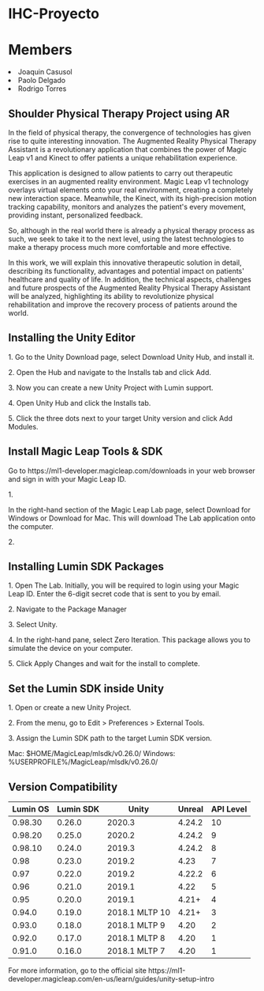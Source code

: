 # IHC-Proyecto

<h1>Members</h1>
<li>Joaquin Casusol</li>
<li>Paolo Delgado</li>
<li>Rodrigo Torres</li>

<h2>Shoulder Physical Therapy Project using AR</h2>

In the field of physical therapy, the convergence of technologies has given rise to quite interesting innovation. The Augmented Reality Physical Therapy Assistant is a revolutionary application that combines the power of Magic Leap v1 and Kinect to offer patients a unique rehabilitation experience.

This application is designed to allow patients to carry out therapeutic exercises in an augmented reality environment. Magic Leap v1 technology overlays virtual elements onto your real environment, creating a completely new interaction space. Meanwhile, the Kinect, with its high-precision motion tracking capability, monitors and analyzes the patient's every movement, providing instant, personalized feedback.

So, although in the real world there is already a physical therapy process as such, we seek to take it to the next level, using the latest technologies to make a therapy process much more comfortable and more effective.

In this work, we will explain this innovative therapeutic solution in detail, describing its functionality, advantages and potential impact on patients' healthcare and quality of life. In addition, the technical aspects, challenges and future prospects of the Augmented Reality Physical Therapy Assistant will be analyzed, highlighting its ability to revolutionize physical rehabilitation and improve the recovery process of patients around the world.
<h2>Installing the Unity Editor</h2>
<p>1. Go to the Unity Download page, select Download Unity Hub, and install it. </p> 
<p>2. Open the Hub and navigate to the Installs tab and click Add.   </p>
<p>3. Now you can create a new Unity Project with Lumin support. </p> 
<p>4. Open Unity Hub and click the Installs tab.  </p> 
<p>5. Click the three dots next to your target Unity version and click Add Modules.   </p>

<h2>Install Magic Leap Tools & SDK</h2>
<p>Go to https://ml1-developer.magicleap.com/downloads in your web browser and sign in with your Magic Leap ID.   </p>1. 
<p>In the right-hand section of the Magic Leap Lab page, select Download for Windows or Download for Mac. This will download The Lab application onto the computer.   </p>2. 
  
<h2>Installing Lumin SDK Packages</h2>
<p>1. Open The Lab. Initially, you will be required to login using your Magic Leap ID. Enter the 6-digit secret code that is sent to you by email.   </p>
<p>2. Navigate to the Package Manager   </p>
<p>3. Select Unity.   </p>
<p>4. In the right-hand pane, select Zero Iteration. This package allows you to simulate the device on your computer.  </p> 
<p>5. Click Apply Changes and wait for the install to complete.   </p>

<h2>Set the Lumin SDK inside Unity</h2>
<p>1. Open or create a new Unity Project.   </p>
<p>2. From the menu, go to Edit > Preferences > External Tools.   </p>
<p>3. Assign the Lumin SDK path to the target Lumin SDK version.   </p>
<p>Mac: $HOME/MagicLeap/mlsdk/v0.26.0/ Windows: %USERPROFILE%/MagicLeap/mlsdk/v0.26.0/   </p>

<h2>Version Compatibility</h2>

| Lumin OS | Lumin SDK | Unity    | Unreal   | API Level |
|----------|-----------|----------|----------|-----------|
| 0.98.30  | 0.26.0    | 2020.3   | 4.24.2   | 10        |
| 0.98.20  | 0.25.0    | 2020.2   | 4.24.2   | 9         |
| 0.98.10  | 0.24.0    | 2019.3   | 4.24.2   | 8         |
| 0.98     | 0.23.0    | 2019.2   | 4.23     | 7         |
| 0.97     | 0.22.0    | 2019.2   | 4.22.2   | 6         |
| 0.96     | 0.21.0    | 2019.1   | 4.22     | 5         |
| 0.95     | 0.20.0    | 2019.1   | 4.21+    | 4         |
| 0.94.0   | 0.19.0    | 2018.1 MLTP 10 | 4.21+ | 3         |
| 0.93.0   | 0.18.0    | 2018.1 MLTP 9  | 4.20  | 2         |
| 0.92.0   | 0.17.0    | 2018.1 MLTP 8  | 4.20  | 1         |
| 0.91.0   | 0.16.0    | 2018.1 MLTP 7  | 4.20  | 1         |

<p>For more information, go to the official site https://ml1-developer.magicleap.com/en-us/learn/guides/unity-setup-intro</p>
